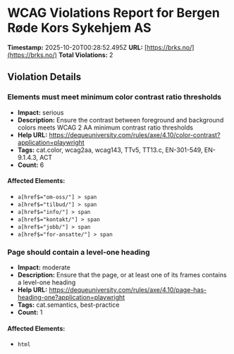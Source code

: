 # WCAG Violations Report for Bergen Røde Kors Sykehjem AS

**Timestamp:** 2025-10-20T00:28:52.495Z
**URL:** [https://brks.no/](https://brks.no/)
**Total Violations:** 2

## Violation Details

### Elements must meet minimum color contrast ratio thresholds

- **Impact:** serious
- **Description:** Ensure the contrast between foreground and background colors meets WCAG 2 AA minimum contrast ratio thresholds
- **Help URL:** https://dequeuniversity.com/rules/axe/4.10/color-contrast?application=playwright
- **Tags:** cat.color, wcag2aa, wcag143, TTv5, TT13.c, EN-301-549, EN-9.1.4.3, ACT
- **Count:** 6

#### Affected Elements:

- `a[href$="om-oss/"] > span`
- `a[href$="tilbud/"] > span`
- `a[href$="info/"] > span`
- `a[href$="kontakt/"] > span`
- `a[href$="jobb/"] > span`
- `a[href$="for-ansatte/"] > span`

### Page should contain a level-one heading

- **Impact:** moderate
- **Description:** Ensure that the page, or at least one of its frames contains a level-one heading
- **Help URL:** https://dequeuniversity.com/rules/axe/4.10/page-has-heading-one?application=playwright
- **Tags:** cat.semantics, best-practice
- **Count:** 1

#### Affected Elements:

- `html`
